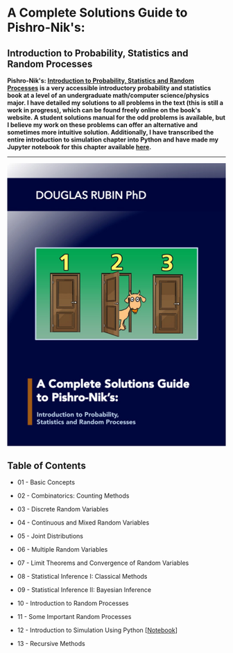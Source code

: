 # A Complete Solutions Guide to Pishro-Nik's:
Introduction to Probability, Statistics and Random Processes
---

**Pishro-Nik's: [Introduction to Probability, Statistics and Random Processes](https://www.probabilitycourse.com/)  is a very accessible introductory probability and statistics book at a level of an undergraduate math/computer science/physics major.  I have detailed my solutions to all problems in the text (this is still a work in progress), which can be found freely online on the book's website.  A student solutions manual for the odd problems is available, but I believe my work on these problems can offer an alternative and sometimes more intuitive solution.  Additionally, I have transcribed the entire introduction to simulation chapter into Python and have made my Jupyter notebook for this chapter available [here](https://github.com/dsrub/solutions_to_probability_statistics/blob/master/chpt12/chapter_12.ipynb).**

---

![book_cover](/book_cover/book_cover_mini.jpg)

## Table of Contents

- 01 - Basic Concepts

- 02 - Combinatorics: Counting Methods

- 03 - Discrete Random Variables

- 04 - Continuous and Mixed Random Variables

- 05 - Joint Distributions

- 06 - Multiple Random Variables

- 07 - Limit Theorems and Convergence of Random Variables

- 08 - Statistical Inference I: Classical Methods

- 09 - Statistical Inference II: Bayesian Inference

- 10 - Introduction to Random Processes

- 11 - Some Important Random Processes

- 12 - Introduction to Simulation Using Python [[Notebook](https://github.com/dsrub/solutions_to_probability_statistics/blob/master/chpt12/chapter_12.ipynb)]

- 13 - Recursive Methods

